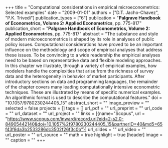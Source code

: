 +++
title = "Computational considerations in empirical microeconometrics: Selected examples"
date = "2009-01-01"
authors = ["D.T. Jacho-Chavez", "P.K. Trivedi"]
publication_types = ["6"]
publication = "**Palgrave Handbook of Econometrics, Volume 2: Applied Econometrics**, pp. 775-817"
publication_short = "**Palgrave Handbook of Econometrics, Volume 2: Applied Econometrics**, pp. 775-817"
abstract = "The substance and style of modern microeconometrics is shaped by its role in analyses of public policy issues. Computational considerations have proved to be an important influence on the methodology and scope of empirical analyses that address these issues. To be convincing to a wide readership the empirical analyses need to be based on representative data and flexible modeling approaches. In this chapter we illustrate, through a variety of empirical examples, how modelers handle the complexities that arise from the richness of survey data and the heterogeneity in behavior of market participants. After introductory sections on data and programming languages, the remainder of the chapter covers many leading computationally intensive econometric techniques. These are illustrated by means of specific numerical examples. An algorithmic format is used to describe the computational features."
doi = "10.1057/9780230244405_15"
abstract_short = ""
image_preview = ""
selected = false
projects = []
tags = []
url_pdf = ""
url_preprint = ""
url_code = ""
url_dataset = ""
url_project = ""
links = [{name="Scopus", url = "https://www.scopus.com/inward/record.uri?eid=2-s2.0-84905442140&doi=10.1057%2f9780230244405_15&partnerID=40&md5=65f43f8da3b2533286dc3502f26f3c0b"}]
url_slides = ""
url_video = ""
url_poster = ""
url_source = ""
math = true
highlight = true
[header]
image = ""
caption = ""
+++
